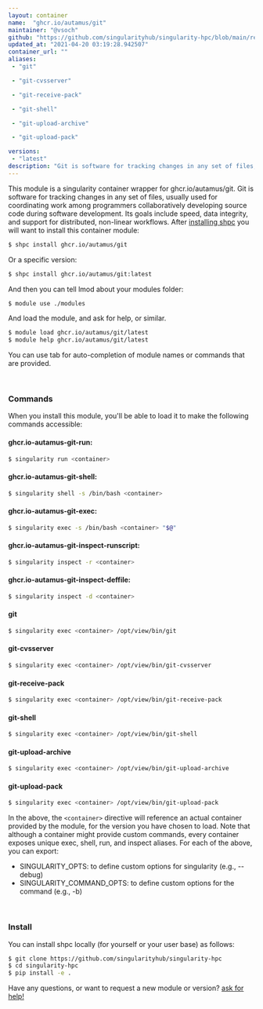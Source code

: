 ```yaml
---
layout: container
name:  "ghcr.io/autamus/git"
maintainer: "@vsoch"
github: "https://github.com/singularityhub/singularity-hpc/blob/main/registry/ghcr.io/autamus/git/container.yaml"
updated_at: "2021-04-20 03:19:28.942507"
container_url: ""
aliases:
 - "git"

 - "git-cvsserver"

 - "git-receive-pack"

 - "git-shell"

 - "git-upload-archive"

 - "git-upload-pack"

versions:
 - "latest"
description: "Git is software for tracking changes in any set of files, usually used for coordinating work among programmers collaboratively developing source code during software development. Its goals include speed, data integrity, and support for distributed, non-linear workflows."
---
```


This module is a singularity container wrapper for ghcr.io/autamus/git.
Git is software for tracking changes in any set of files, usually used for coordinating work among programmers collaboratively developing source code during software development. Its goals include speed, data integrity, and support for distributed, non-linear workflows.
After [installing shpc](#install) you will want to install this container module:

```bash
$ shpc install ghcr.io/autamus/git
```

Or a specific version:

```bash
$ shpc install ghcr.io/autamus/git:latest
```

And then you can tell lmod about your modules folder:

```bash
$ module use ./modules
```

And load the module, and ask for help, or similar.

```bash
$ module load ghcr.io/autamus/git/latest
$ module help ghcr.io/autamus/git/latest
```

You can use tab for auto-completion of module names or commands that are provided.

<br>

### Commands

When you install this module, you'll be able to load it to make the following commands accessible:

#### ghcr.io-autamus-git-run:

```bash
$ singularity run <container>
```

#### ghcr.io-autamus-git-shell:

```bash
$ singularity shell -s /bin/bash <container>
```

#### ghcr.io-autamus-git-exec:

```bash
$ singularity exec -s /bin/bash <container> "$@"
```

#### ghcr.io-autamus-git-inspect-runscript:

```bash
$ singularity inspect -r <container>
```

#### ghcr.io-autamus-git-inspect-deffile:

```bash
$ singularity inspect -d <container>
```


#### git
       
```bash
$ singularity exec <container> /opt/view/bin/git
```


#### git-cvsserver
       
```bash
$ singularity exec <container> /opt/view/bin/git-cvsserver
```


#### git-receive-pack
       
```bash
$ singularity exec <container> /opt/view/bin/git-receive-pack
```


#### git-shell
       
```bash
$ singularity exec <container> /opt/view/bin/git-shell
```


#### git-upload-archive
       
```bash
$ singularity exec <container> /opt/view/bin/git-upload-archive
```


#### git-upload-pack
       
```bash
$ singularity exec <container> /opt/view/bin/git-upload-pack
```



In the above, the `<container>` directive will reference an actual container provided
by the module, for the version you have chosen to load. Note that although a container
might provide custom commands, every container exposes unique exec, shell, run, and
inspect aliases. For each of the above, you can export:

 - SINGULARITY_OPTS: to define custom options for singularity (e.g., --debug)
 - SINGULARITY_COMMAND_OPTS: to define custom options for the command (e.g., -b)

<br>
  
### Install

You can install shpc locally (for yourself or your user base) as follows:

```bash
$ git clone https://github.com/singularityhub/singularity-hpc
$ cd singularity-hpc
$ pip install -e .
```

Have any questions, or want to request a new module or version? [ask for help!](https://github.com/singularityhub/singularity-hpc/issues)